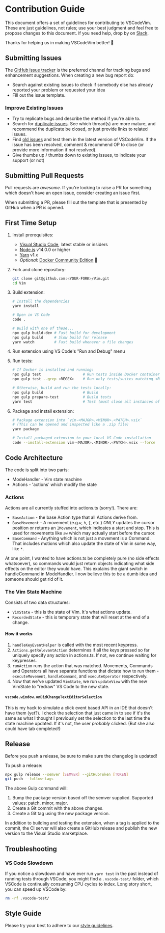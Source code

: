 # Contribution Guide

This document offers a set of guidelines for contributing to VSCodeVim.
These are just guidelines, not rules; use your best judgment and feel free to propose changes to this document.
If you need help, drop by on [Slack](https://vscodevim.herokuapp.com/).

Thanks for helping us in making VSCodeVim better! :clap:

## Submitting Issues

The [GitHub issue tracker](https://github.com/VSCodeVim/Vim/issues) is the preferred channel for tracking bugs and enhancement suggestions.
When creating a new bug report do:

- Search against existing issues to check if somebody else has already reported your problem or requested your idea
- Fill out the issue template.

### Improve Existing Issues

- Try to replicate bugs and describe the method if you're able to.
- Search for [duplicate issues](https://github.com/VSCodeVim/Vim/issues?q=is%3Aissue+is%3Aopen+cursor). See which thread(s) are more mature, and recommend the duplicate be closed, or just provide links to related issues.
- Find [old issues](https://github.com/VSCodeVim/Vim/issues?page=25&q=is%3Aissue+is%3Aopen) and test them in the latest version of VSCodeVim. If the issue has been resolved, comment & recommend OP to close (or provide more information if not resolved).
- Give thumbs up / thumbs down to existing issues, to indicate your support (or not)

## Submitting Pull Requests

Pull requests are _awesome_.
If you're looking to raise a PR for something which doesn't have an open issue, consider creating an issue first.

When submitting a PR, please fill out the template that is presented by GitHub when a PR is opened.

## First Time Setup

1. Install prerequisites:

   - [Visual Studio Code](https://code.visualstudio.com/), latest stable or insiders
   - [Node.js](https://nodejs.org/) v14.0.0 or higher
   - [Yarn](https://classic.yarnpkg.com/) v1.x
   - _Optional_: [Docker Community Edition](https://store.docker.com/search?type=edition&offering=community) 🐋

2. Fork and clone repository:

   ```bash
   git clone git@github.com:<YOUR-FORK>/Vim.git
   cd Vim
   ```

3. Build extension:

   ```bash
   # Install the dependencies
   yarn install

   # Open in VS Code
   code .

   # Build with one of these...
   npx gulp build-dev # Fast build for development
   npx gulp build     # Slow build for release
   yarn watch         # Fast build whenever a file changes
   ```

4. Run extension using VS Code's "Run and Debug" menu

5. Run tests:

   ```bash
   # If Docker is installed and running:
   npx gulp test                   # Run tests inside Docker container
   npx gulp test --grep <REGEX>    # Run only tests/suites matching <REGEX> inside Docker container

   # Otherwise, build and run the tests locally:
   npx gulp build                  # Build
   npx gulp prepare-test           # Build tests
   yarn test                       # Test (must close all instances of VS Code)
   ```

6. Package and install extension:

   ```bash
   # Package extension into `vim-<MAJOR>.<MINOR>.<PATCH>.vsix`
   # (This can be opened and inspected like a .zip file)
   yarn package

   # Install packaged extension to your local VS Code installation
   code --install-extension vim-<MAJOR>.<MINOR>.<PATCH>.vsix --force
   ```

## Code Architecture

The code is split into two parts:

- ModeHandler - Vim state machine
- Actions - 'actions' which modify the state

### Actions

Actions are all currently stuffed into actions.ts (sorry!). There are:

- `BaseAction` - the base Action type that all Actions derive from.
- `BaseMovement` - A movement (e.g.`w`, `h`, `{`, etc.) _ONLY_ updates the cursor position or returns an `IMovement`, which indicates a start and stop. This is used for movements like `aw` which may actually start before the cursor.
- `BaseCommand` - Anything which is not just a movement is a Command. That includes motions which also update the state of Vim in some way, like `*`.

At one point, I wanted to have actions.ts be completely pure (no side effects whatsoever), so commands would just return objects indicating what side effects on the editor they would have. This explains the giant switch in handleCommand in ModeHandler. I now believe this to be a dumb idea and someone should get rid of it.

### The Vim State Machine

Consists of two data structures:

- `VimState` - this is the state of Vim. It's what actions update.
- `RecordedState` - this is temporary state that will reset at the end of a change.

#### How it works

1. `handleKeyEventHelper` is called with the most recent keypress.
2. `Actions.getRelevantAction` determines if all the keys pressed so far uniquely specify any action in actions.ts. If not, we continue waiting for keypresses.
3. `runAction` runs the action that was matched. Movements, Commands and Operators all have separate functions that dictate how to run them - `executeMovement`, `handleCommand`, and `executeOperator` respectively.
4. Now that we've updated `VimState`, we run `updateView` with the new VimState to "redraw" VS Code to the new state.

#### `vscode.window.onDidChangeTextEditorSelection`

This is my hack to simulate a click event based API in an IDE that doesn't have them (yet?). I check the selection that just came in to see if it's the same as what I thought I previously set the selection to the last time the state machine updated. If it's not, the user _probably_ clicked. (But she also could have tab completed!)

## Release

Before you push a release, be sure to make sure the changelog is updated!

To push a release:

```bash
npx gulp release --semver [SEMVER] --gitHubToken [TOKEN]
git push --follow-tags
```

The above Gulp command will:

1. Bump the package version based off the semver supplied. Supported values: patch, minor, major.
2. Create a Git commit with the above changes.
3. Create a Git tag using the new package version.

In addition to building and testing the extension, when a tag is applied to the commit, the CI server will also create a GitHub release and publish the new version to the Visual Studio marketplace.

## Troubleshooting

### VS Code Slowdown

If you notice a slowdown and have ever run `yarn test` in the past instead of running tests through VSCode, you might find a `.vscode-test/` folder, which VSCode is continually consuming CPU cycles to index. Long story short, you can speed up VSCode by:

```bash
rm -rf .vscode-test/
```

## Style Guide

Please try your best to adhere to our [style guidelines](https://github.com/VSCodeVim/Vim/blob/master/STYLE.md).
